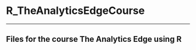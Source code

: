 # R_TheAnalyticsEdgeCourse
--------------------------
Files for the course The Analytics Edge using R
--------------------------

